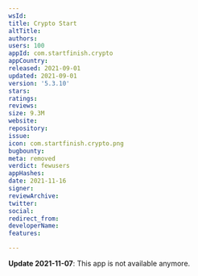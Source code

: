 ```yaml
---
wsId: 
title: Crypto Start
altTitle: 
authors: 
users: 100
appId: com.startfinish.crypto
appCountry: 
released: 2021-09-01
updated: 2021-09-01
version: '5.3.10'
stars: 
ratings: 
reviews: 
size: 9.3M
website: 
repository: 
issue: 
icon: com.startfinish.crypto.png
bugbounty: 
meta: removed
verdict: fewusers
appHashes: 
date: 2021-11-16
signer: 
reviewArchive: 
twitter: 
social: 
redirect_from: 
developerName: 
features: 

---
```


**Update 2021-11-07**: This app is not available anymore.

